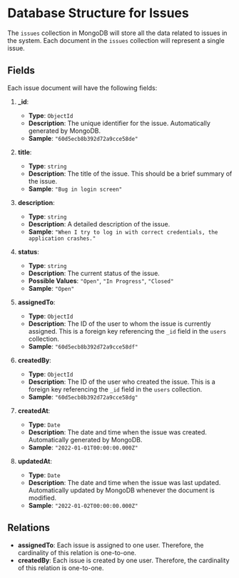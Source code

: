 # Database Structure for Issues

The `issues` collection in MongoDB will store all the data related to issues in the system. Each document in the `issues` collection will represent a single issue.

## Fields

Each issue document will have the following fields:

1. **_id**: 
    - **Type**: `ObjectId`
    - **Description**: The unique identifier for the issue. Automatically generated by MongoDB.
    - **Sample**: `"60d5ecb8b392d72a9cce58de"`

2. **title**: 
    - **Type**: `string`
    - **Description**: The title of the issue. This should be a brief summary of the issue.
    - **Sample**: `"Bug in login screen"`

3. **description**: 
    - **Type**: `string`
    - **Description**: A detailed description of the issue.
    - **Sample**: `"When I try to log in with correct credentials, the application crashes."`

4. **status**: 
    - **Type**: `string`
    - **Description**: The current status of the issue.
    - **Possible Values**: `"Open"`, `"In Progress"`, `"Closed"`
    - **Sample**: `"Open"`

5. **assignedTo**: 
    - **Type**: `ObjectId`
    - **Description**: The ID of the user to whom the issue is currently assigned. This is a foreign key referencing the `_id` field in the `users` collection.
    - **Sample**: `"60d5ecb8b392d72a9cce58df"`

6. **createdBy**: 
    - **Type**: `ObjectId`
    - **Description**: The ID of the user who created the issue. This is a foreign key referencing the `_id` field in the `users` collection.
    - **Sample**: `"60d5ecb8b392d72a9cce58dg"`

7. **createdAt**: 
    - **Type**: `Date`
    - **Description**: The date and time when the issue was created. Automatically generated by MongoDB.
    - **Sample**: `"2022-01-01T00:00:00.000Z"`

8. **updatedAt**: 
    - **Type**: `Date`
    - **Description**: The date and time when the issue was last updated. Automatically updated by MongoDB whenever the document is modified.
    - **Sample**: `"2022-01-02T00:00:00.000Z"`

## Relations

- **assignedTo**: Each issue is assigned to one user. Therefore, the cardinality of this relation is one-to-one.
- **createdBy**: Each issue is created by one user. Therefore, the cardinality of this relation is one-to-one.